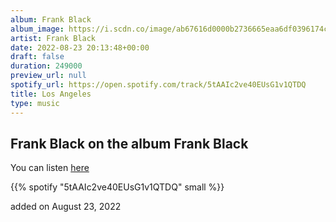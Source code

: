 ```yaml
---
album: Frank Black
album_image: https://i.scdn.co/image/ab67616d0000b2736665eaa6df0396174cbfc916
artist: Frank Black
date: 2022-08-23 20:13:48+00:00
draft: false
duration: 249000
preview_url: null
spotify_url: https://open.spotify.com/track/5tAAIc2ve40EUsG1v1QTDQ
title: Los Angeles
type: music
---
```



## Frank Black on the album Frank Black

You can listen [here](https://open.spotify.com/track/5tAAIc2ve40EUsG1v1QTDQ)

{{% spotify "5tAAIc2ve40EUsG1v1QTDQ" small %}}

added on August 23, 2022